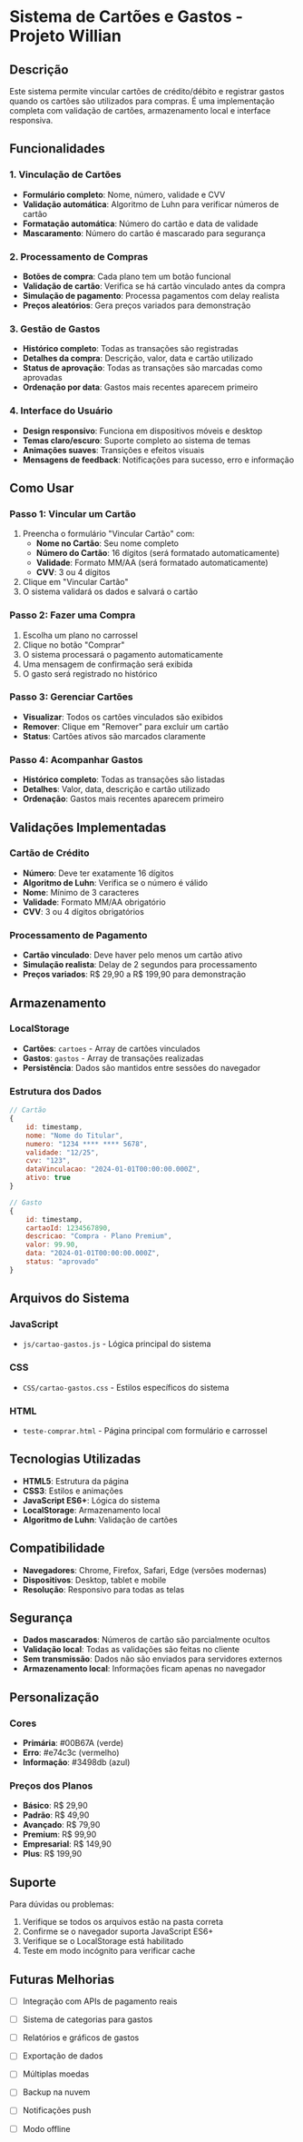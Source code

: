 # Sistema de Cartões e Gastos - Projeto Willian

## Descrição
Este sistema permite vincular cartões de crédito/débito e registrar gastos quando os cartões são utilizados para compras. É uma implementação completa com validação de cartões, armazenamento local e interface responsiva.

## Funcionalidades

### 1. Vinculação de Cartões
- **Formulário completo**: Nome, número, validade e CVV
- **Validação automática**: Algoritmo de Luhn para verificar números de cartão
- **Formatação automática**: Número do cartão e data de validade
- **Mascaramento**: Número do cartão é mascarado para segurança

### 2. Processamento de Compras
- **Botões de compra**: Cada plano tem um botão funcional
- **Validação de cartão**: Verifica se há cartão vinculado antes da compra
- **Simulação de pagamento**: Processa pagamentos com delay realista
- **Preços aleatórios**: Gera preços variados para demonstração

### 3. Gestão de Gastos
- **Histórico completo**: Todas as transações são registradas
- **Detalhes da compra**: Descrição, valor, data e cartão utilizado
- **Status de aprovação**: Todas as transações são marcadas como aprovadas
- **Ordenação por data**: Gastos mais recentes aparecem primeiro

### 4. Interface do Usuário
- **Design responsivo**: Funciona em dispositivos móveis e desktop
- **Temas claro/escuro**: Suporte completo ao sistema de temas
- **Animações suaves**: Transições e efeitos visuais
- **Mensagens de feedback**: Notificações para sucesso, erro e informação

## Como Usar

### Passo 1: Vincular um Cartão
1. Preencha o formulário "Vincular Cartão" com:
   - **Nome no Cartão**: Seu nome completo
   - **Número do Cartão**: 16 dígitos (será formatado automaticamente)
   - **Validade**: Formato MM/AA (será formatado automaticamente)
   - **CVV**: 3 ou 4 dígitos
2. Clique em "Vincular Cartão"
3. O sistema validará os dados e salvará o cartão

### Passo 2: Fazer uma Compra
1. Escolha um plano no carrossel
2. Clique no botão "Comprar"
3. O sistema processará o pagamento automaticamente
4. Uma mensagem de confirmação será exibida
5. O gasto será registrado no histórico

### Passo 3: Gerenciar Cartões
- **Visualizar**: Todos os cartões vinculados são exibidos
- **Remover**: Clique em "Remover" para excluir um cartão
- **Status**: Cartões ativos são marcados claramente

### Passo 4: Acompanhar Gastos
- **Histórico completo**: Todas as transações são listadas
- **Detalhes**: Valor, data, descrição e cartão utilizado
- **Ordenação**: Gastos mais recentes aparecem primeiro

## Validações Implementadas

### Cartão de Crédito
- **Número**: Deve ter exatamente 16 dígitos
- **Algoritmo de Luhn**: Verifica se o número é válido
- **Nome**: Mínimo de 3 caracteres
- **Validade**: Formato MM/AA obrigatório
- **CVV**: 3 ou 4 dígitos obrigatórios

### Processamento de Pagamento
- **Cartão vinculado**: Deve haver pelo menos um cartão ativo
- **Simulação realista**: Delay de 2 segundos para processamento
- **Preços variados**: R$ 29,90 a R$ 199,90 para demonstração

## Armazenamento

### LocalStorage
- **Cartões**: `cartoes` - Array de cartões vinculados
- **Gastos**: `gastos` - Array de transações realizadas
- **Persistência**: Dados são mantidos entre sessões do navegador

### Estrutura dos Dados
```javascript
// Cartão
{
    id: timestamp,
    nome: "Nome do Titular",
    numero: "1234 **** **** 5678",
    validade: "12/25",
    cvv: "123",
    dataVinculacao: "2024-01-01T00:00:00.000Z",
    ativo: true
}

// Gasto
{
    id: timestamp,
    cartaoId: 1234567890,
    descricao: "Compra - Plano Premium",
    valor: 99.90,
    data: "2024-01-01T00:00:00.000Z",
    status: "aprovado"
}
```

## Arquivos do Sistema

### JavaScript
- `js/cartao-gastos.js` - Lógica principal do sistema

### CSS
- `CSS/cartao-gastos.css` - Estilos específicos do sistema

### HTML
- `teste-comprar.html` - Página principal com formulário e carrossel

## Tecnologias Utilizadas

- **HTML5**: Estrutura da página
- **CSS3**: Estilos e animações
- **JavaScript ES6+**: Lógica do sistema
- **LocalStorage**: Armazenamento local
- **Algoritmo de Luhn**: Validação de cartões

## Compatibilidade

- **Navegadores**: Chrome, Firefox, Safari, Edge (versões modernas)
- **Dispositivos**: Desktop, tablet e mobile
- **Resolução**: Responsivo para todas as telas

## Segurança

- **Dados mascarados**: Números de cartão são parcialmente ocultos
- **Validação local**: Todas as validações são feitas no cliente
- **Sem transmissão**: Dados não são enviados para servidores externos
- **Armazenamento local**: Informações ficam apenas no navegador

## Personalização

### Cores
- **Primária**: #00B67A (verde)
- **Erro**: #e74c3c (vermelho)
- **Informação**: #3498db (azul)

### Preços dos Planos
- **Básico**: R$ 29,90
- **Padrão**: R$ 49,90
- **Avançado**: R$ 79,90
- **Premium**: R$ 99,90
- **Empresarial**: R$ 149,90
- **Plus**: R$ 199,90

## Suporte

Para dúvidas ou problemas:
1. Verifique se todos os arquivos estão na pasta correta
2. Confirme se o navegador suporta JavaScript ES6+
3. Verifique se o LocalStorage está habilitado
4. Teste em modo incógnito para verificar cache

## Futuras Melhorias

- [ ] Integração com APIs de pagamento reais
- [ ] Sistema de categorias para gastos
- [ ] Relatórios e gráficos de gastos
- [ ] Exportação de dados
- [ ] Múltiplas moedas
- [ ] Backup na nuvem
- [ ] Notificações push
- [ ] Modo offline






